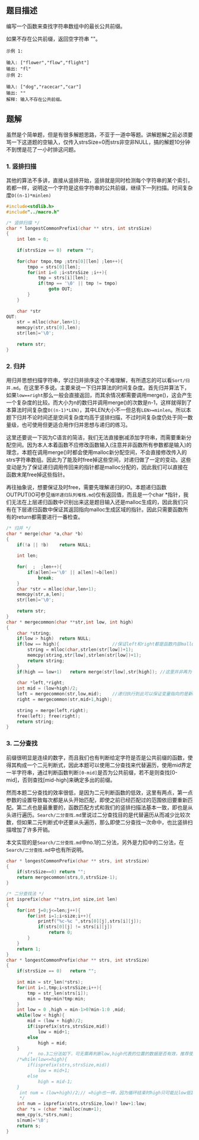 ## 题目描述

编写一个函数来查找字符串数组中的最长公共前缀。

如果不存在公共前缀，返回空字符串 ""。

```
示例 1:

输入: ["flower","flow","flight"]
输出: "fl"
示例 2:

输入: ["dog","racecar","car"]
输出: ""
解释: 输入不存在公共前缀。
```

## 题解

​	虽然是个简单题，但是有很多解题思路，不亚于一道中等题。讲解题解之前必须要骂一下这道题的空输入，仅传入strsSize=0而strs非空非NULL，搞的解题10分钟不到愣是花了一小时排这问题。

### 1. 竖排扫描

​	其他的算法不多讲，直接从竖排开始，竖排就是同时检测每个字符串的某个索引，若都一样，说明这一个字符是这些字符串的公共前缀，继续下一列扫描。时间复杂度`O((n-1)*minlen)`

```c
#include<stdlib.h>
#include"../macro.h"

/* 竖排扫描 */
char * longestCommonPrefix1(char ** strs, int strsSize)
{
	int len = 0;
	
	if(strsSize == 0)  return "";
	
	for(char tmpo,tmp ;strs[0][len] ;len++){
		tmpo = strs[0][len];
		for(int i=0 ;i<strsSize ;i++){
			tmp = strs[i][len];
			if(tmp == '\0' || tmp != tmpo)
				goto OUT;
		}
	}
	
	char *str
OUT:
	str = mlloc(char,len+1);
	memcpy(str,strs[0],len);
	str[len]='\0';
	
	return str;
}
```

### 2. 归并

​	用归并思想扫描字符串，学过归并排序这个不难理解，有所遗忘的可以看`Sort/归并.md`。在这里不多说。主要来说一下归并算法的时间复杂度。首先归并算法下，如果`low==right`那么一般会直接返回，而其余情况都需要调用merge()，这会产生一个复杂度的比较。而大小为n的数归并调用merge()的次数是n-1，这样就得到了本算法时间复杂度`O((n-1)*LEN)`，其中LEN大小不一但总有`LEN>=minlen`。所以本题下归并不论时间还是空间复杂度均高于竖排扫描，不过时间复杂度仍处于同一数量级，也可使用但更适合用作归并思想与递归的练习。

​	这里还要说一下因为C语言的简洁，我们无法直接删减添加字符串，而需要重新分配空间。因为本人本着函数不应修改函数输入(注意并非函数所有参数都是输入)的理念，本题在调用merge()时都会使用malloc新分配空间，不会直接修改传入的strs字符串数组。因此为了能及时free掉这些空间，对递归做了一定的变动。这些变动是为了保证递归调用传回来的指针都是malloc分配的，因此我们可以直接在函数末尾free掉这些指针。

​	再往抽象说，想要保证及时free，需要先理解递归的IO。本题递归函数OUTPUT(IO可参见`循环递归队列堆栈.md`)仅有返回值，而且是一个char *指针，我们无法在上层递归函数中识别出来这是题目输入还是malloc生成的，因此我们只有在下层递归函数中保证其返回指向malloc生成区域的指针。因此只需要函数所有的return都需要进行一番检查。

```c
/* 归并 */
char * merge(char *a,char *b)
{
    if(!a || !b)    return NULL;
    
	int len;
    
	for(  ;  ;len++){
		if(a[len]=='\0' || a[len]!=b[len])
			break;
    }
	char *str = mlloc(char,len+1);
	memcpy(str,a,len);
	str[len]='\0';
    
	return str;
}
char * mergecommon(char **str,int low, int high)
{
	char *string;
	if(low > high)	return NULL;
	if(low == high){					//保证left和right都是函数内部malloc分配的内存，可以释放
		string = mlloc(char,strlen(str[low])+1);
		memcpy(string,str[low],strlen(str[low])+1);
		return string;
	}		
	if(high == low+1)	return merge(str[low],str[high]); //这里并非再为了保证malloc，而是为了避免
																		//下方再次递归的开销(包括lowhigh变量相等重新malloc)
	char *left,*right;		
	int mid = (low+high)/2;
	left = mergecommon(str,low,mid);	//递归执行到此可以保证变量指向的是新malloc分配的而非str递归参数
	right = mergecommon(str,mid+1,high);
	
	string = merge(left,right);
	free(left); free(right);
	return string;
}
```

### 3. 二分查找

​	前缀很明显是连续的数字，而且我们也有判断给定字符是否是公共前缀的函数，使得其构成一个二元判断式，因此本题可以使用二分查找来代替遍历，使用mid界定一半字符串，通过判断函数判断`[0-mid]`是否为公共前缀，若不是则查找[0-mid]，否则查找[mid-high]来确定多出的前缀。

​	然而本题二分查找的效率很低，是因为二元判断函数的低效，这里有两点，第一点参数的设置导致每次都是从头开始匹配，即使之前已经匹配过的范围依旧要重新匹配。第二点也是最重要的，函数匹配方式和我们的竖排扫描法基本一致，即也是从头进行遍历。`Search/二分查找.md`里说过二分查找目的是代替遍历从而减少比较次数，但如果二元判断式中还要从头遍历，那么即使二分查找一次命中，也比竖排扫描增加了许多开销。

​	本文实现的是`Search/二分查找.md`中no.1的二分法，另外是力扣中的二分法，在`Search/二分查找.md`中也有所说明。

```c
char * longestCommonPrefix(char ** strs, int strsSize)
{
	if(strsSize==0) return "";
	return mergecommon(strs,0,strsSize-1);
}

/* 二分查找法 */
int isprefix(char **strs,int size,int len)
{
    for(int j=0;j<=len;j++){
        for(int i=1;i<size;i++){
            printf("%c-%c ",strs[0][j],strs[i][j]);
            if(strs[0][j] != strs[i][j])
                return 0;
        }
    }
    return 1;
}
char * longestCommonPrefix(char ** strs, int strsSize)
{
    if(strsSize == 0)   return "";
    
    int min = str_len(*strs);
    for(int i=1,tmp;i<strsSize;i++){
        tmp = str_len(strs[i]);
        min = tmp<min?tmp:min;
    }
    int low = 0 ,high = min-1>0?min-1:0 ,mid;
    while(low < high){
        mid = (low + high)/2;
        if(isprefix(strs,strsSize,mid))
            low = mid+1;
        else
            high = mid;
	}
		/*	no.3二分法如下，可无需再判断low,high代表的位置的数据是否有效，推荐使用 */
	/*while(low<=high){
		if(isprefix(strs,strsSize,mid))
            low = mid+1;
        else
            high = mid-1; 
	}	
	 int num = (low+high)/2;// =high也一样，因为循环结束时high只可能比low低1，因此算式值总为high。 
	 */
    int num = isprefix(strs,strsSize,low)? low+1:low; 
    char *s = (char *)malloc(num+1);
    mem_cpy(s,*strs,num);
    s[num]='\0';
    return s;
}
```

